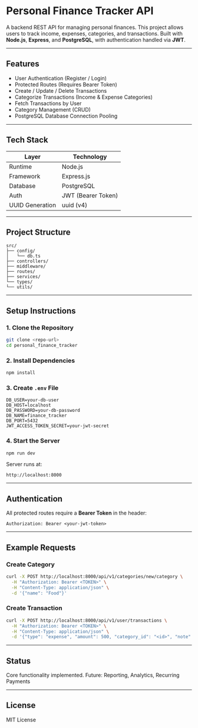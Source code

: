 # Personal Finance Tracker API

A backend REST API for managing personal finances.
This project allows users to track income, expenses, categories, and transactions.
Built with **Node.js**, **Express**, and **PostgreSQL**, with authentication handled via **JWT**.

---

## Features

* User Authentication (Register / Login)
* Protected Routes (Requires Bearer Token)
* Create / Update / Delete Transactions
* Categorize Transactions (Income & Expense Categories)
* Fetch Transactions by User
* Category Management (CRUD)
* PostgreSQL Database Connection Pooling

---

## Tech Stack

| Layer           | Technology         |
| --------------- | ------------------ |
| Runtime         | Node.js            |
| Framework       | Express.js         |
| Database        | PostgreSQL         |
| Auth            | JWT (Bearer Token) |
| UUID Generation | uuid (v4)          |

---

## Project Structure

```
src/
├── config/
│   └── db.ts
├── controllers/
├── middleware/
├── routes/
├── services/
└── types/
└── utils/
```

---

## Setup Instructions

### 1. Clone the Repository

```bash
git clone <repo-url>
cd personal_finance_tracker
```

### 2. Install Dependencies

```bash
npm install
```

### 3. Create `.env` File

```
DB_USER=your-db-user
DB_HOST=localhost
DB_PASSWORD=your-db-password
DB_NAME=finance_tracker
DB_PORT=5432
JWT_ACCESS_TOKEN_SECRET=your-jwt-secret
```


### 4. Start the Server

```bash
npm run dev
```

Server runs at:

```
http://localhost:8000
```

---

## Authentication

All protected routes require a **Bearer Token** in the header:

```
Authorization: Bearer <your-jwt-token>
```

---

## Example Requests

### Create Category

```bash
curl -X POST http://localhost:8000/api/v1/categories/new/category \
  -H "Authorization: Bearer <TOKEN>" \
  -H "Content-Type: application/json" \
  -d '{"name": "Food"}'
```

### Create Transaction

```bash
curl -X POST http://localhost:8000/api/v1/user/transactions \
  -H "Authorization: Bearer <TOKEN>" \
  -H "Content-Type: application/json" \
  -d '{"type": "expense", "amount": 500, "category_id": "<id>", "note": "Lunch"}'
```

---

## Status

Core functionality implemented. Future: Reporting, Analytics, Recurring Payments

---

## License

MIT License
